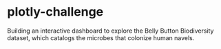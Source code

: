 # plotly-challenge
Building an interactive dashboard to explore the Belly Button Biodiversity dataset, which catalogs the microbes that colonize human navels.
